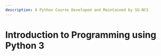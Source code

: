 ```yaml
---
description: A Python Course Developed and Maintained by SU-NCS
---
```


# Introduction to Programming using Python 3

